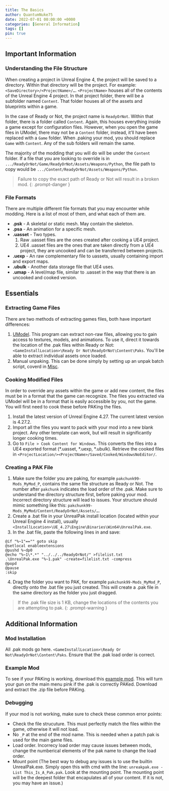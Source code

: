 ```yaml
---
title: The Basics
author: QuantumNuke75
date: 2022-07-01 00:00:00 +0000
categories: [General Information]
tags: []
pin: true
---
```


## Important Information

### Understanding the File Structure  
When creating a project in Unreal Engine 4, the project will be saved to a directory. Within that directory will be the project. For example: `<SaveDirectory>/<ProjectName>/…`. `<ProjectName>` houses all of the contents of the Unreal Engine 4 project. In that project folder, there will be a subfolder named `Content`. That folder houses all of the assets and blueprints within a game.

In the case of Ready or Not, the project name is `ReadyOrNot`. Within that folder, there is a folder called `Content`. Again, this houses everything inside a game except for configuration files. However, when you open the game files in UModel, there may not be a `Content` folder, instead, it’ll have been replaced with a `Game` folder. When .paking your mod, you should replace `Game` with `Content`. Any of the sub folders will remain the same.

The majority of the modding that you will do will be under the `Content` folder. If a file that you are looking to override is in `.../ReadyOrNot/Game/ReadyOrNot/Assets/Weapons/Python`, the file path to copy would be `.../Content/ReadyOrNot/Assets/Weapons/Python`.

> Failure to copy the exact path of Ready or Not will result in a broken mod.
{: .prompt-danger }

### File Formats  
There are multiple different file formats that you may encounter while modding. Here is a list of most of them, and what each of them are.
- **.psk** - A skeletal or static mesh. May contain the skeleton.
- **.psa** - An animation for a specific mesh.
- **.uasset** - Two types.
  1. Raw .uasset files are the ones created after cooking a UE4 project. 
  2. UE4 .uasset files are the ones that are taken directly from a UE4 project, they are uncooked and can be transferred between projects.
- **.uexp** - An raw complementary file to uassets, usually containing import and export maps.
- **.ubulk** - Another data storage file that UE4 uses. 
- **.umap** - A level/map file, similar to .uasset in the way that there is an uncooked and cooked version.

  
  
## Essentials

### Extracting Game Files  
There are two methods of extracting games files, both have important differences:
1. [UModel](https://unofficial-modding-guide.com/posts/tools). This program can extract non-raw files, allowing you to gain access to textures, models, and animations. To use it, direct it towards the location of the .pak files within Ready or Not: `<GameInstallLocation>\Ready Or Not\ReadyOrNot\Content\Paks`. You'll be able to extract individual assets once loaded.
2. Manual unpaking. This can be done simply by setting up an unpak batch script, coverd in [Misc](https://unofficial-modding-guide.com/posts/misc).

### Cooking Modified Files  
In order to override any assets within the game or add new content, the files must be in a format that the game can recognize. The files you extracted via UModel will be in a format that is easily accessible by you, not the game. You will first need to cook these before PAKing the files.

1. Install the latest version of Unreal Engine 4.27. The current latest version is 4.27.2.
2. Import all the files you want to pack with your mod into a new blank project. Any other template can work, but will result in significantly longer cooking times.
3. Go to `File > Cook Content for Windows`. This converts the files into a UE4 exported format (\*.uasset, \*.uexp, \*.ubulk). Retrieve the cooked files in `<ProjectLocation/><ProjectName>/Saved/Cooked/WindowsNoEditor/`.

### Creating a PAK File  
1. Make sure the folder you are paking, for example `pakchunk99-Mods_MyMod_P`, contains the same file structure as Ready or Not. The number after `pakchunk` indicates the load order of the .pak. Make sure to understand the directory structure first, before paking your mod. Incorrect directory structure will lead to issues. Your structure should mimic something like this: `pakchunk99-Mods_MyMod/Content/ReadyOrNot/Assets/…`.
2. Create a .bat file in your UnrealPak install location (located within your Unreal Engine 4 install), usually `<InstallLocation>\UE_4.27\Engine\Binaries\Win64\UnrealPak.exe`.
3. In the .bat file, paste the following lines in and save:
```batch
@if "%~1"=="" goto skip
@setlocal enableextensions
@pushd %~dp0
@echo "%~1\*.*" "../../../ReadyOrNot/" >filelist.txt
.\UnrealPak.exe "%~1.pak" -create=filelist.txt -compress
@popd
@pause
:skip
```
4. Drag the folder you want to PAK, for example `pakchunk99-Mods_MyMod_P`, directly onto the .bat file you just created.  This will create a .pak file in the same directory as the folder you just dragged.

> If the .pak file size is 1 KB, change the locations of the contents you are attempting to pak.
{: .prompt-warning }


## Additional Information

### Mod Installation  
All .pak mods go here. `<GameInstallLocation>\Ready Or Not\ReadyOrNot\Content\Paks`. Ensure that the .pak load order is correct.

### Example Mod  
To see if your PAKing is working, download this [example mod](https://drive.google.com/file/d/1iSbu8JqFbry1lioBEIuB5ks0D8bhKQ7c/view?usp=sharing). This will turn your gun on the main menu pink if the .pak is correctly PAKed. Download and extract the .zip file before PAKing. 

### Debugging  
If your mod is not working, make sure to check these common error points:
- Check the file strucuture. This must perfectly match the files within the game, otherwise it will not load.
- No `_P` at the end of the mod name. This is needed when a patch pak is used for the main game files.
- Load order. Incorrecy load order may cause issues between mods, change the numberical elements of the pak name to change the load order.
- Mount point (The best way to debug any issues is to use the builtin UnrealPak.exe. Simply open this with cmd with the line: `unreakpak.exe -List This_Is_A_Pak.pak`. Look at the mounting point. The mounting point will be the deepest folder that encapulates all of your content. If it is not, you may have an issue.)
